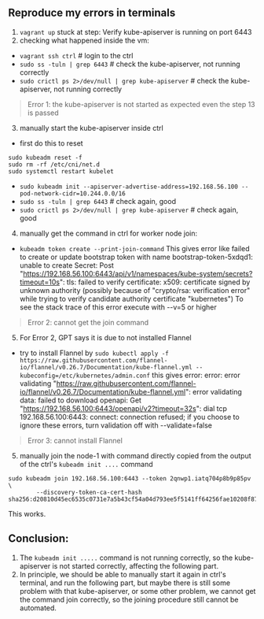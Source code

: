 ## Reproduce my errors in terminals
1. `vagrant up` stuck at step: Verify kube-apiserver is running on port 6443 
2. checking what happened inside the vm:
- `vagrant ssh ctrl` # login to the ctrl
- `sudo ss -tuln | grep 6443` # check the kube-apiserver, not running correctly
- `sudo crictl ps 2>/dev/null | grep kube-apiserver` # check the kube-apiserver, not running correctly
> Error 1: the kube-apiserver is not started as expected even the step 13 is passed
3. manually start the kube-apiserver inside ctrl
- first do this to reset
```
sudo kubeadm reset -f
sudo rm -rf /etc/cni/net.d
sudo systemctl restart kubelet
```
- `sudo kubeadm init --apiserver-advertise-address=192.168.56.100 --pod-network-cidr=10.244.0.0/16`
- `sudo ss -tuln | grep 6443` # check again, good
- `sudo crictl ps 2>/dev/null | grep kube-apiserver` # check again, good
4. manually get the command in ctrl for worker node join:
- `kubeadm token create --print-join-command` This gives error like
failed to create or update bootstrap token with name bootstrap-token-5xdqd1: unable to create Secret: Post "https://192.168.56.100:6443/api/v1/namespaces/kube-system/secrets?timeout=10s": tls: failed to verify certificate: x509: certificate signed by unknown authority (possibly because of "crypto/rsa: verification error" while trying to verify candidate authority certificate "kubernetes")
To see the stack trace of this error execute with --v=5 or higher
> Error 2: cannot get the join command
5. For Error 2, GPT says it is due to not installed Flannel 
- try to install Flannel by `sudo kubectl apply -f https://raw.githubusercontent.com/flannel-io/flannel/v0.26.7/Documentation/kube-flannel.yml --kubeconfig=/etc/kubernetes/admin.conf`
this gives error: error: error validating "https://raw.githubusercontent.com/flannel-io/flannel/v0.26.7/Documentation/kube-flannel.yml": error validating data: failed to download openapi: Get "https://192.168.56.100:6443/openapi/v2?timeout=32s": dial tcp 192.168.56.100:6443: connect: connection refused; if you choose to ignore these errors, turn validation off with --validate=false
> Error 3: cannot install Flannel
5. manually join the node-1 with command directly copied from the output of the ctrl's `kubeadm init ....` command
```
sudo kubeadm join 192.168.56.100:6443 --token 2qnwp1.iatq704p8b9p85pv \
        --discovery-token-ca-cert-hash sha256:d20810d45ec6535c0731e7a5b43cf54a04d793ee5f5141ff64256fae10208f87
```
This works.

## Conclusion:
1. The `kubeadm init .....` command is not running correctly, so the kube-apiserver is not started correctly, affecting the following part.
2. In principle, we should be able to manually start it again in ctrl's terminal, and run the following part, but maybe there is still some problem with that kube-apiserver, or some other problem, we cannot get the command join correctly, so the joining procedure still cannot be automated.